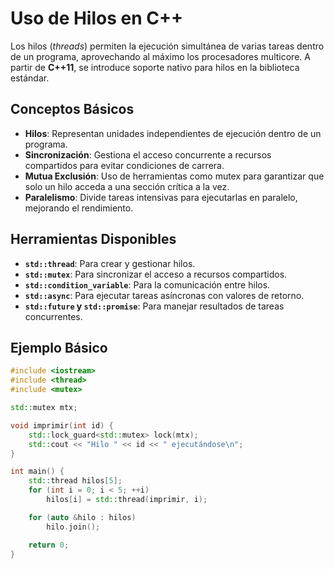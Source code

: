 # Uso de Hilos en C++

Los hilos (*threads*) permiten la ejecución simultánea de varias tareas dentro de un programa, aprovechando al máximo los procesadores multicore. A partir de **C++11**, se introduce soporte nativo para hilos en la biblioteca estándar.

## Conceptos Básicos

- **Hilos**: Representan unidades independientes de ejecución dentro de un programa.
- **Sincronización**: Gestiona el acceso concurrente a recursos compartidos para evitar condiciones de carrera.
- **Mutua Exclusión**: Uso de herramientas como mutex para garantizar que solo un hilo acceda a una sección crítica a la vez.
- **Paralelismo**: Divide tareas intensivas para ejecutarlas en paralelo, mejorando el rendimiento.

## Herramientas Disponibles

- **`std::thread`**: Para crear y gestionar hilos.
- **`std::mutex`**: Para sincronizar el acceso a recursos compartidos.
- **`std::condition_variable`**: Para la comunicación entre hilos.
- **`std::async`**: Para ejecutar tareas asíncronas con valores de retorno.
- **`std::future` y `std::promise`**: Para manejar resultados de tareas concurrentes.

## Ejemplo Básico

```cpp
#include <iostream>
#include <thread>
#include <mutex>

std::mutex mtx;

void imprimir(int id) {
    std::lock_guard<std::mutex> lock(mtx);
    std::cout << "Hilo " << id << " ejecutándose\n";
}

int main() {
    std::thread hilos[5];
    for (int i = 0; i < 5; ++i)
        hilos[i] = std::thread(imprimir, i);

    for (auto &hilo : hilos)
        hilo.join();

    return 0;
}
```